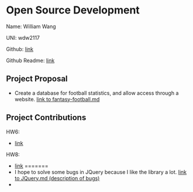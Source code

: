 # Open Source Development

Name: William Wang

UNI: wdw2117

Github: [link](https://github.com/cocobird1)

Github Readme: [link](https://github.com/cocobird1/cocobird1/blob/main/README.md)

## Project Proposal

- Create a database for football statistics, and allow access through a website. [link to fantasy-football.md](../projects/python/fantasy-football.md)

## Project Contributions

HW6:
- [link](https://github.com/firstcontributions/first-contributions/pull/65477)

HW8:
- [link](https://github.com/metafy-social/python-scripts/pull/481)
=======
- I hope to solve some bugs in JQuery because I like the library a lot. [link to JQuery.md (description of bugs)](../projects/javascript/JQuery.md)
- 
